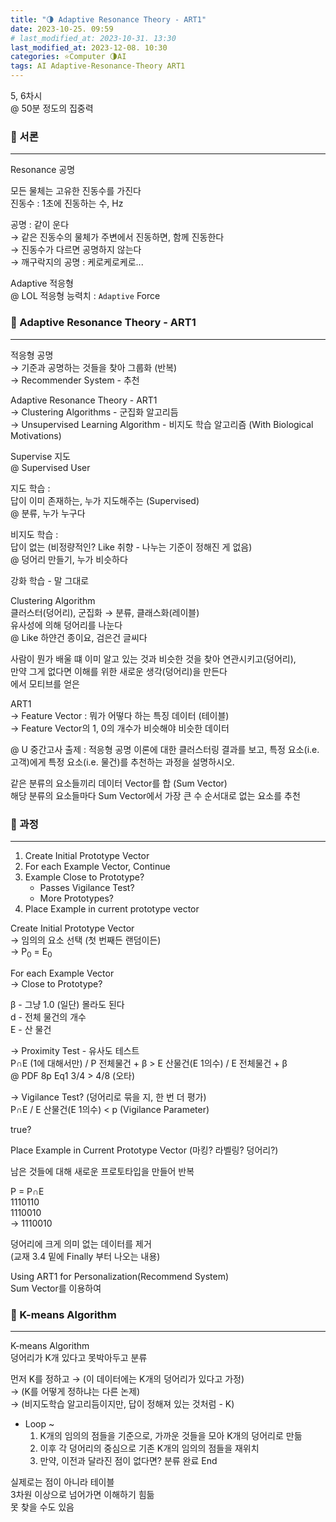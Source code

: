 ```yaml
---
title: "🌗 Adaptive Resonance Theory - ART1"
date: 2023-10-25. 09:59
# last_modified_at: 2023-10-31. 13:30
last_modified_at: 2023-12-08. 10:30
categories: ⭐Computer 🌗AI
tags: AI Adaptive-Resonance-Theory ART1
---
```


5, 6차시  
@ 50분 정도의 집중력  

### 💫 서론

---

Resonance 공명  

모든 물체는 고유한 진동수를 가진다  
진동수 : 1초에 진동하는 수, Hz  

공명 : 같이 운다  
→ 같은 진동수의 물체가 주변에서 진동하면, 함께 진동한다  
→ 진동수가 다르면 공명하지 않는다  
→ 깨구락지의 공명 : 케로케로케로...  

Adaptive 적응형  
@ LOL 적응형 능력치 : `Adaptive` Force  

### 💫 Adaptive Resonance Theory - ART1

---

적응형 공명  
→ 기준과 공명하는 것들을 찾아 그룹화 (반복)  
→ Recommender System - 추천  

Adaptive Resonance Theory - ART1  
→ Clustering Algorithms - 군집화 알고리듬  
→ Unsupervised Learning Algorithm - 비지도 학습 알고리즘 (With Biological Motivations)  

Supervise 지도  
@ Supervised User  

지도 학습 :  
답이 이미 존재하는, 누가 지도해주는 (Supervised)  
@ 분류, 누가 누구다  

비지도 학습 :  
답이 없는 (비정량적인? Like 취향 - 나누는 기준이 정해진 게 없음)  
@ 덩어리 만들기, 누가 비슷하다  

강화 학습 - 말 그대로  

Clustering Algorithm  
클러스터(덩어리), 군집화 → 분류, 클래스화(레이블)  
유사성에 의해 덩어리를 나눈다  
@ Like 하얀건 종이요, 검은건 글씨다  

사람이 뭔가 배울 떄 이미 알고 있는 것과 비슷한 것을 찾아 연관시키고(덩어리),  
만약 그게 없다면 이해를 위한 새로운 생각(덩어리)을 만든다  
에서 모티브를 얻은  

ART1  
→ Feature Vector : 뭐가 어떻다 하는 특징 데이터 (테이블)  
→ Feature Vector의 1, 0의 개수가 비슷해야 비슷한 데이터  

@ U 중간고사 출제 : 적응형 공명 이론에 대한 클러스터링 결과를 보고, 특정 요소(i.e. 고객)에게 특정 요소(i.e. 물건)를 추천하는 과정을 설명하시오.  

같은 분류의 요소들끼리 데이터 Vector를 합 (Sum Vector)  
해당 분류의 요소들마다 Sum Vector에서 가장 큰 수 순서대로 없는 요소를 추천  

### 💫 과정

---

1. Create Initial Prototype Vector
2. For each Example Vector, Continue
3. Example Close to Prototype?
   - Passes Vigilance Test?
   - More Prototypes?
4. Place Example in current prototype vector

Create Initial Prototype Vector  
→ 임의의 요소 선택 (첫 번째든 랜덤이든)  
→ P<sub>0</sub> = E<sub>0</sub>  

For each Example Vector  
→ Close to Prototype?  

β - 그냥 1.0 (일단) 몰라도 된다  
d - 전체 물건의 개수  
E - 산 물건  

→ Proximity Test - 유사도 테스트  
P∩E (1에 대해서만) / P 전체물건 + β > E 산물건(E 1의수) / E 전체물건 + β  
@ PDF 8p Eq1 3/4 > 4/8 (오타)  

→ Vigilance Test? (덩어리로 묶을 지, 한 번 더 평가)  
P∩E / E 산물건(E 1의수) \< p (Vigilance Parameter)  

true?  

Place Example in Current Prototype Vector (마킹? 라벨링? 덩어리?)  

남은 것들에 대해 새로운 프로토타입을 만들어 반복  

P = P∩E  
1110110  
1110010  
→ 1110010  

덩어리에 크게 의미 없는 데이터를 제거  
(교재 3.4 밑에 Finally 부터 나오는 내용)  

Using ART1 for Personalization(Recommend System)  
Sum Vector를 이용하여  

### 💫 K-means Algorithm  

---

K-means Algorithm  
덩어리가 K개 있다고 못박아두고 분류  

먼저 K를 정하고
→ (이 데이터에는 K개의 덩어리가 있다고 가정)  
→ (K를 어떻게 정하냐는 다른 논제)  
→ (비지도학습 알고리듬이지만, 답이 정해져 있는 것처럼 - K)  

- Loop ~
  1. K개의 임의의 점들을 기준으로, 가까운 것들을 모아 K개의 덩어리로 만듦
  2. 이후 각 덩어리의 중심으로 기존 K개의 임의의 점들을 재위치
  3. 만약, 이전과 달라진 점이 없다면? 분류 완료 End

실제로는 점이 아니라 테이블  
3차원 이상으로 넘어가면 이해하기 힘듦  
못 찾을 수도 있음  

